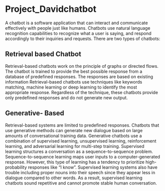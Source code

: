 # Project_Davidchatbot

A chatbot is a software application that can interact and communicate effectively with people just like humans.
Chatbots use natural language recognition capabilities to recognize what a user is saying, and respond accordingly to their inquiries and requests.
There are two types of chatbots:
## Retrieval based Chatbot
Retrieval-based chatbots work on the principle of graphs or directed flows. The chatbot is trained to provide the best possible response from a database of predefined responses. The responses are based on existing information
Retrieval-based chatbots use techniques like keywords matching, machine learning or deep learning to identify the most appropriate response. Regardless of the technique, these chatbots provide only predefined responses and do not generate new output.
## Generative- Based
Retrieval-based systems are limited to predefined responses. Chatbots that use generative methods can generate new dialogue based on large amounts of conversational training data.
Generative chatbots use a combination of supervised learning, unsupervised learning, reinforcement learning, and adversarial learning for multi-step training.
Supervised learning structures a conversation as a sequence-to-sequence problem. Sequence-to-sequence learning maps user inputs to a computer-generated response. However, this type of learning has a tendency to prioritize high-probability responses like “I know”. Supervised learning systems also have trouble including proper nouns into their speech since they appear less in dialogue compared to other words. As a result, supervised learning chatbots sound repetitive and cannot promote stable human conversation.


